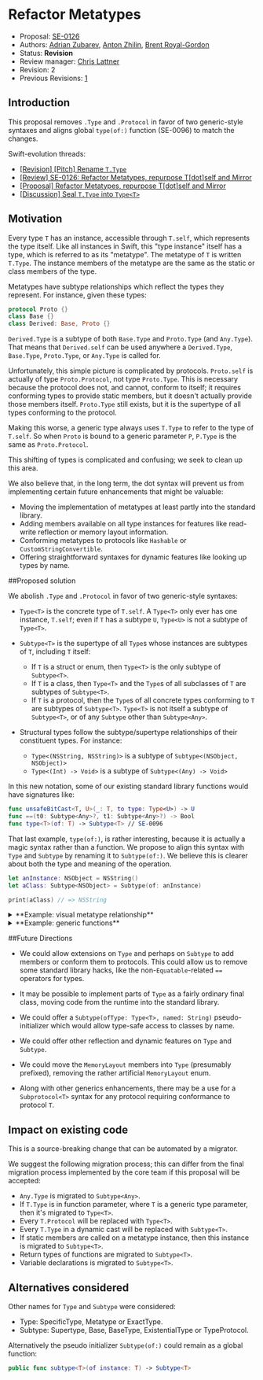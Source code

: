 # Refactor Metatypes

* Proposal: [SE-0126](0126-refactor-metatypes-repurpose-t-dot-self-and-mirror.md)
* Authors: [Adrian Zubarev](https://github.com/DevAndArtist), [Anton Zhilin](https://github.com/Anton3), [Brent Royal-Gordon](https://github.com/brentdax)
* Status: **Revision**
* Review manager: [Chris Lattner](http://github.com/lattner)
* Revision: 2
* Previous Revisions: [1](https://github.com/apple/swift-evolution/blob/83707b0879c83dcde778f8163f5768212736fdc2/proposals/0126-refactor-metatypes-repurpose-t-dot-self-and-mirror.md)

## Introduction

This proposal removes `.Type` and `.Protocol` in favor of two generic-style syntaxes and aligns global `type(of:)` function (SE-0096) to match the changes.

Swift-evolution threads: 

* [\[Revision\] \[Pitch\] Rename `T.Type`](https://lists.swift.org/pipermail/swift-evolution/Week-of-Mon-20160718/025115.html)
* [\[Review\] SE-0126: Refactor Metatypes, repurpose T[dot]self and Mirror]()
* [\[Proposal\] Refactor Metatypes, repurpose T[dot]self and Mirror](https://lists.swift.org/pipermail/swift-evolution/Week-of-Mon-20160718/024772.html) 
* [\[Discussion\] Seal `T.Type` into `Type<T>`](https://lists.swift.org/pipermail/swift-evolution/Week-of-Mon-20160704/023818.html)

## Motivation

Every type `T` has an instance, accessible through `T.self`, which represents the type itself. Like all instances in Swift, this "type instance" itself has a type, which is referred to as its "metatype". The metatype of `T` is written `T.Type`. The instance members of the metatype are the same as the static or class members of the type.

Metatypes have subtype relationships which reflect the types they represent. For instance, given these types:

```swift
protocol Proto {}
class Base {}
class Derived: Base, Proto {}
```

`Derived.Type` is a subtype of both `Base.Type` and `Proto.Type` (and `Any.Type`). That means that `Derived.self` can be used anywhere a `Derived.Type`, `Base.Type`, `Proto.Type`, or `Any.Type` is called for.

Unfortunately, this simple picture is complicated by protocols. `Proto.self` is actually of type `Proto.Protocol`, not type `Proto.Type`. This is necessary because the protocol does not, and cannot, conform to itself; it requires conforming types to provide static members, but it doesn't actually provide those members itself. `Proto.Type` still exists, but it is the supertype of all types conforming to the protocol.

Making this worse, a generic type always uses `T.Type` to refer to the type of `T.self`. So when `Proto` is bound to a generic parameter `P`, `P.Type` is the same as `Proto.Protocol`.

This shifting of types is complicated and confusing; we seek to clean up this area.

We also believe that, in the long term, the dot syntax will prevent us from implementing certain future enhancements that might be valuable:

* Moving the implementation of metatypes at least partly into the standard library.
* Adding members available on all type instances for features like read-write reflection or memory layout information.
* Conforming metatypes to protocols like `Hashable` or `CustomStringConvertible`.
* Offering straightforward syntaxes for dynamic features like looking up types by name.

##Proposed solution

We abolish `.Type` and `.Protocol` in favor of two generic-style syntaxes:

* `Type<T>` is the concrete type of `T.self`. A `Type<T>` only ever has one instance, `T.self`; even if `T` has a subtype `U`, `Type<U>` is not a subtype of `Type<T>`.
 
* `Subtype<T>` is the supertype of all `Type`s whose instances are subtypes of `T`, including `T` itself:
  * If `T` is a struct or enum, then `Type<T>` is the only subtype of `Subtype<T>`.
  * If `T` is a class, then `Type<T>` and the `Type`s of all subclasses of `T` are subtypes of `Subtype<T>`.
  * If `T` is a protocol, then the `Type`s of all concrete types conforming to `T` are subtypes of `Subtype<T>`. `Type<T>` is not itself a subtype of `Subtype<T>`, or of any `Subtype` other than `Subtype<Any>`.

* Structural types follow the subtype/supertype relationships of their constituent types. For instance:
  * `Type<(NSString, NSString)>` is a subtype of `Subtype<(NSObject, NSObject)>`
  * `Type<(Int) -> Void>` is a subtype of `Subtype<(Any) -> Void>`

In this new notation, some of our existing standard library functions would have signatures like:

```swift
func unsafeBitCast<T, U>(_: T, to type: Type<U>) -> U
func ==(t0: Subtype<Any>?, t1: Subtype<Any>?) -> Bool
func type<T>(of: T) -> Subtype<T> // SE-0096
```

That last example, `type(of:)`, is rather interesting, because it is actually a magic syntax rather than a function. We propose to align this syntax with `Type` and `Subtype` by renaming it to `Subtype(of:)`. We believe this is clearer about both the type and meaning of the operation.

```swift
let anInstance: NSObject = NSString()
let aClass: Subtype<NSObject> = Subtype(of: anInstance)

print(aClass) // => NSString
```

<details><summary>**Example: visual metatype relationship**</summary>

Types:

```swift
protocol P     { static func foo() }
protocol R : P { static func boo() }
class A : P    { static func foo() { ... } }
class B : A, R { static func boo() { ... } }
```

`Subtype` relationship (not a valid Swift code):

```swift
Subtype<Any> {
  var self: Self { get }
}

Subtype<P> : Subtype<Any> {
  func foo() 
}

Subtype<R> : Subtype<P> { 
  func boo() 
}

Subtype<A> : Subtype<P> { }

Subtype<B> : Subtype<A>, Subtype<R> { }
```

`Type` relationship (not a valid Swift code):

```swift
// `Type` of a protocol is blind
Type<P> : Subtype<Any> { } 

// `Type` of a protocol is blind
Type<R> : Subtype<Any> { } 

Type<A> : Subtype<A> { }

Type<B> : Subtype<B> { }
```

Example:

```swift
let a1: Type<A> = A.self    // Okay
let p1: Type<P> = P.self    // Okay
let p2: Type<P> = C.self    // Error -- `C` is not the same as `P`

let any_1: Subtype<Any> = A.self // Okay
let any_2: Subtype<Any> = P.self // Okay

let a_1: Subtype<A> = A.self     // Okay
let p_1: Subtype<P> = A.self     // Okay
let p_2: Subtype<P> = P.self     // Error -- `Type<P>` is not a subtype of `Subtype<P>`
```

</details>

<details><summary>**Example: generic functions**</summary>

```swift
func dynamic<T>(type: Subtype<Any>, is _: Type<T>) -> Bool {
  return type is Subtype<T>
}

func dynamic<T>(type: Subtype<Any>, as _: Type<T>) -> Subtype<T>? {
  return type as? Subtype<T>
}

protocol Proto {}
struct Struct: Proto {}

let s1: Type<Struct> = Struct.self

dynamic(type: s1, is: Proto.self) //=> true
dynamic(type: s1, as: Proto.self) //=> an `Optional<Subtype<Proto>>`
```

</details>

##Future Directions

* We could allow extensions on `Type` and perhaps on `Subtype` to add members or conform them to protocols. This could allow us to remove some standard library hacks, like the non-`Equatable`-related `==` operators for types.

* It may be possible to implement parts of `Type` as a fairly ordinary final class, moving code from the runtime into the standard library.

* We could offer a `Subtype(ofType: Type<T>, named: String)` pseudo-initializer which would allow type-safe access to classes by name.

* We could offer other reflection and dynamic features on `Type` and `Subtype`.

* We could move the `MemoryLayout` members into `Type` (presumably prefixed), removing the rather artificial `MemoryLayout` enum.

* Along with other generics enhancements, there may be a use for a `Subprotocol<T>` syntax for any protocol requiring conformance to protocol `T`.

## Impact on existing code

This is a source-breaking change that can be automated by a migrator. 

We suggest the following migration process; this can differ from the final migration process implemented by the core team if this proposal will be accepted:

* `Any.Type` is migrated to `Subtype<Any>`.
* If `T.Type` is in function parameter, where `T` is a generic type parameter, then it's migrated to `Type<T>`.
* Every `T.Protocol` will be replaced with `Type<T>`.
* Every `T.Type` in a dynamic cast will be replaced with `Subtype<T>`.
* If static members are called on a metatype instance, then this instance is migrated to `Subtype<T>`.
* Return types of functions are migrated to `Subtype<T>`.
* Variable declarations is migrated to `Subtype<T>`.

## Alternatives considered

Other names for `Type` and `Subtype` were considered:

* Type: SpecificType, Metatype or ExactType.
* Subtype: Supertype, Base, BaseType, ExistentialType or TypeProtocol.

Alternatively the pseudo initializer `Subtype(of:)` could remain as a global function:

```swift
public func subtype<T>(of instance: T) -> Subtype<T>
```
